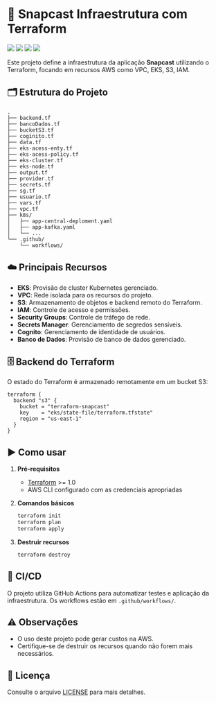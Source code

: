 # 🚀 Snapcast Infraestrutura com Terraform
![](https://img.shields.io/badge/Amazon_AWS-FF9900?style=for-the-badge&logo=amazonaws&logoColor=white) ![](https://img.shields.io/badge/Terraform-7B42BC?style=for-the-badge&logo=terraform&logoColor=white) ![](https://img.shields.io/badge/kubernetes-326ce5.svg?&style=for-the-badge&logo=kubernetes&logoColor=white) ![](https://img.shields.io/badge/GitHub_Actions-2088FF?style=for-the-badge&logo=github-actions&logoColor=white)


Este projeto define a infraestrutura da aplicação **Snapcast** utilizando o Terraform, focando em recursos AWS como VPC, EKS, S3, IAM.

## 🗂️ Estrutura do Projeto

```
.
├── backend.tf
├── bancoDados.tf
├── bucketS3.tf
├── coginito.tf
├── data.tf
├── eks-acess-enty.tf
├── eks-acess-policy.tf
├── eks-cluster.tf
├── eks-node.tf
├── output.tf
├── provider.tf
├── secrets.tf
├── sg.tf
├── usuario.tf
├── vars.tf
├── vpc.tf
├── k8s/
│   ├── app-central-deploment.yaml
│   ├── app-kafka.yaml
│   └── ...
└── .github/
    └── workflows/
```

## ☁️ Principais Recursos

- **EKS**: Provisão de cluster Kubernetes gerenciado.
- **VPC**: Rede isolada para os recursos do projeto.
- **S3**: Armazenamento de objetos e backend remoto do Terraform.
- **IAM**: Controle de acesso e permissões.
- **Security Groups**: Controle de tráfego de rede.
- **Secrets Manager**: Gerenciamento de segredos sensíveis.
- **Cognito**: Gerenciamento de identidade de usuários.
- **Banco de Dados**: Provisão de banco de dados gerenciado.

## 🗄️ Backend do Terraform

O estado do Terraform é armazenado remotamente em um bucket S3:

```hcl
terraform {
  backend "s3" {
    bucket = "terraform-snapcast"
    key    = "eks/state-file/terraform.tfstate"
    region = "us-east-1"
  }
}
```

## ▶️ Como usar

1. **Pré-requisitos**  
   - [Terraform](https://www.terraform.io/downloads.html) >= 1.0  
   - AWS CLI configurado com as credenciais apropriadas

2. **Comandos básicos**

   ```sh
   terraform init
   terraform plan
   terraform apply
   ```

3. **Destruir recursos**

   ```sh
   terraform destroy
   ```

## 🤖 CI/CD

O projeto utiliza GitHub Actions para automatizar testes e aplicação da infraestrutura. Os workflows estão em `.github/workflows/`.

## ⚠️ Observações

- O uso deste projeto pode gerar custos na AWS.
- Certifique-se de destruir os recursos quando não forem mais necessários.

## 📄 Licença

Consulte o arquivo [LICENSE](LICENSE) para mais detalhes.